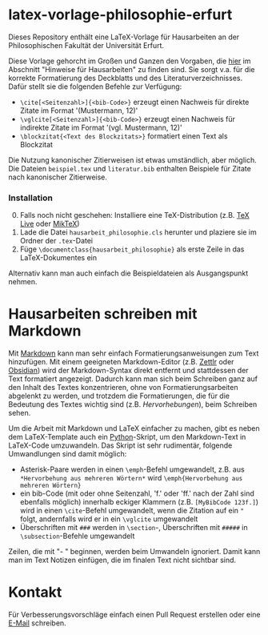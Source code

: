# latex-vorlage-philosophie-erfurt

Dieses Repository enthält eine LaTeX-Vorlage für Hausarbeiten an der Philosophischen Fakultät der Universität Erfurt.

Diese Vorlage gehorcht im Großen und Ganzen den Vorgaben, die [hier](https://www.uni-erfurt.de/philosophische-fakultaet/seminare-professuren/philosophie/geschichte-der-philosophie) im Abschnitt "Hinweise für Hausarbeiten" zu finden sind. Sie sorgt v.a. für die korrekte Formatierung des Deckblatts und des Literaturverzeichnisses. Dafür stellt sie die folgenden Befehle zur Verfügung:
- `\cite[<Seitenzahl>]{<bib-Code>}` erzeugt einen Nachweis für direkte Zitate im Format '(Mustermann, 12)'
- `\vglcite[<Seitenzahl>]{<bib-Code>}` erzeugt einen Nachweis für indirekte Zitate im Format '(vgl. Mustermann, 12)'
- `\blockzitat{<Text des Blockzitats>}` formatiert einen Text als Blockzitat

Die Nutzung kanonischer Zitierweisen ist etwas umständlich, aber möglich. Die Dateien `beispiel.tex` und `literatur.bib` enthalten Beispiele für Zitate nach kanonischer Zitierweise.

### Installation

0. Falls noch nicht geschehen: Installiere eine TeX-Distribution (z.B. [TeX Live](https://www.tug.org/texlive/) oder [MikTeX](https://miktex.org/))
1. Lade die Datei `hausarbeit_philosophie.cls` herunter und plaziere sie im Ordner der `.tex`-Datei
2. Füge `\documentclass{hausarbeit_philosophie}` als erste Zeile in das LaTeX-Dokumentes ein

Alternativ kann man auch einfach die Beispieldateien als Ausgangspunkt nehmen.

# Hausarbeiten schreiben mit Markdown

Mit [Markdown](https://www.markdownguide.org/cheat-sheet/) kann man sehr einfach Formatierungsanweisungen zum Text hinzufügen. Mit einem geeigneten Markdown-Editor (z.B. [Zettlr](https://www.zettlr.com/) oder [Obsidian](https://obsidian.md/)) wird der Markdown-Syntax direkt entfernt und stattdessen der Text formatiert angezeigt. Dadurch kann man sich beim Schreiben ganz auf den Inhalt des Textes konzentrieren, ohne von Formatierungsarbeiten abgelenkt zu werden, und trotzdem die Formatierungen, die für die Bedeutung des Textes wichtig sind (z.B. *Hervorhebungen*), beim Schreiben sehen.

Um die Arbeit mit Markdown und LaTeX einfacher zu machen, gibt es neben dem LaTeX-Template auch ein [Python](https://www.python.org/)-Skript, um den Markdown-Text in LaTeX-Code umzuwandeln. Das Skript ist sehr rudimentär, folgende Umwandlungen sind damit möglich:
- Asterisk-Paare werden in einen `\emph`-Befehl umgewandelt, z.B. aus `*Hervorbehung aus mehreren Wörtern*` wird `\emph{Hervorbehung aus mehreren Wörtern}`
- ein bib-Code (mit oder ohne Seitenzahl, 'f.' oder 'ff.' nach der Zahl sind ebenfalls möglich) innerhalb eckiger Klammern (z.B. `[MyBibCode 123f.]`) wird in einen `\cite`-Befehl umgewandelt, wenn die Zitation auf ein `"` folgt, andernfalls wird er in ein `\vglcite` umgewandelt
- Überschriften mit `###` werden in `\section`-, Überschriften mit `#####` in `\subsection`-Befehle umgewandelt

Zeilen, die mit "- " beginnen, werden beim Umwandeln ignoriert. Damit kann man im Text Notizen einfügen, die im finalen Text nicht sichtbar sind.

# Kontakt

Für Verbesserungsvorschläge einfach einen Pull Request erstellen oder eine [E-Mail](mailto:frhorschig@mailbox.org) schreiben.
